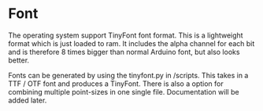 # Font

The operating system support TinyFont font format. This is a lightweight format which is just loaded to ram. It includes the alpha channel for each bit and is therefore 8 times bigger than normal Arduino font, but also looks better. 

Fonts can be generated by using the tinyfont.py in /scripts. This takes in a TTF / OTF font and produces a TinyFont. There is also a option for combining multiple point-sizes in one single file. Documentation will be added later.
